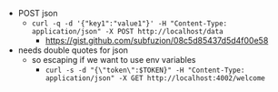 - POST json
  - `curl -q -d '{"key1":"value1"}' -H "Content-Type: application/json" -X POST http://localhost/data`
    - https://gist.github.com/subfuzion/08c5d85437d5d4f00e58
- needs double quotes for json
  - so escaping if we want to use env variables
    - `curl -s -d "{\"token\":$TOKEN}" -H "Content-Type: application/json" -X GET http://localhost:4002/welcome`
